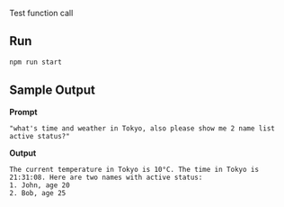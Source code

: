 Test function call

## Run

```javascript
npm run start
```

## Sample Output

**Prompt**
```
"what's time and weather in Tokyo, also please show me 2 name list active status?"
```

**Output**
```
The current temperature in Tokyo is 10°C. The time in Tokyo is 21:31:08. Here are two names with active status:
1. John, age 20
2. Bob, age 25
```
